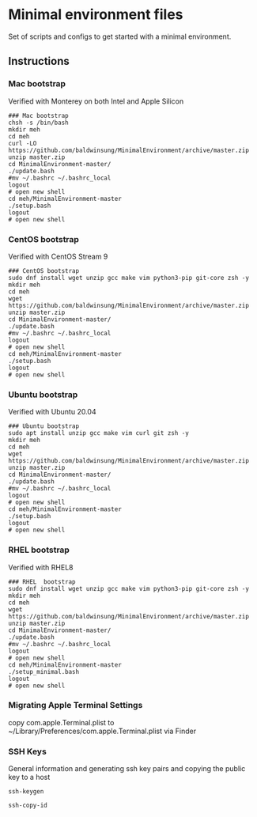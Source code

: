 # Minimal environment files
Set of scripts and configs to get started with a minimal environment. 

## Instructions

### Mac bootstrap
Verified with Monterey on both Intel and Apple Silicon

```
### Mac bootstrap
chsh -s /bin/bash
mkdir meh
cd meh
curl -LO https://github.com/baldwinsung/MinimalEnvironment/archive/master.zip
unzip master.zip
cd MinimalEnvironment-master/
./update.bash
#mv ~/.bashrc ~/.bashrc_local
logout
# open new shell
cd meh/MinimalEnvironment-master
./setup.bash
logout
# open new shell
```

### CentOS bootstrap
Verified with CentOS Stream 9

```
### CentOS bootstrap
sudo dnf install wget unzip gcc make vim python3-pip git-core zsh -y
mkdir meh
cd meh
wget https://github.com/baldwinsung/MinimalEnvironment/archive/master.zip
unzip master.zip
cd MinimalEnvironment-master/
./update.bash
#mv ~/.bashrc ~/.bashrc_local
logout
# open new shell
cd meh/MinimalEnvironment-master
./setup.bash
logout
# open new shell
```

### Ubuntu bootstrap
Verified with Ubuntu 20.04

```
### Ubuntu bootstrap
sudo apt install unzip gcc make vim curl git zsh -y
mkdir meh
cd meh
wget https://github.com/baldwinsung/MinimalEnvironment/archive/master.zip
unzip master.zip
cd MinimalEnvironment-master/
./update.bash
#mv ~/.bashrc ~/.bashrc_local
logout
# open new shell
cd meh/MinimalEnvironment-master
./setup.bash
logout
# open new shell
```

### RHEL bootstrap
Verified with RHEL8

```
### RHEL  bootstrap
sudo dnf install wget unzip gcc make vim python3-pip git-core zsh -y
mkdir meh
cd meh
wget https://github.com/baldwinsung/MinimalEnvironment/archive/master.zip
unzip master.zip
cd MinimalEnvironment-master/
./update.bash
#mv ~/.bashrc ~/.bashrc_local
logout
# open new shell
cd meh/MinimalEnvironment-master
./setup_minimal.bash
logout
# open new shell
```

### Migrating Apple Terminal Settings
copy com.apple.Terminal.plist to ~/Library/Preferences/com.apple.Terminal.plist via Finder

### SSH Keys
General information and generating ssh key pairs and copying the public key to a host

```
ssh-keygen
```

```
ssh-copy-id
```

